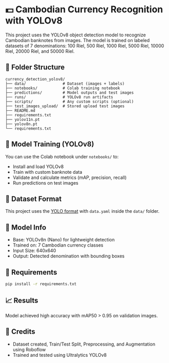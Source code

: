 # 💵 Cambodian Currency Recognition with YOLOv8

This project uses the YOLOv8 object detection model to recognize Cambodian banknotes from images. The model is trained on labeled datasets of 7 denominations: 100 Riel, 500 Riel, 1000 Riel, 5000 Riel, 10000 Riel, 20000 Riel, and 50000 Riel.

## 📂 Folder Structure

```
currency_detection_yolov8/
├── data/                # Dataset (images + labels)
├── notebooks/           # Colab training notebook
├── predictions/         # Model outputs and test images
├── runs/                # YOLOv8 run artifacts
├── scripts/             # Any custom scripts (optional)
├── test_images_upload/  # Stored upload test images 
├── README.md
├── requirements.txt
├── yolov11n.pt
├── yolov8n.pt
└── requirements.txt
```

## 🧪 Model Training (YOLOv8)

You can use the Colab notebook under `notebooks/` to:
- Install and load YOLOv8
- Train with custom banknote data
- Validate and calculate metrics (mAP, precision, recall)
- Run predictions on test images

## 🧾 Dataset Format

This project uses the [YOLO format](https://docs.ultralytics.com/datasets/detect/) with `data.yaml` inside the `data/` folder.

## 🧠 Model Info
- Base: YOLOv8n (Nano) for lightweight detection
- Trained on: 7 Cambodian currency classes
- Input Size: 640x640
- Output: Detected denomination with bounding boxes

## 🔧 Requirements

```bash
pip install -r requirements.txt
```

## 📈 Results

Model achieved high accuracy with mAP50 > 0.95 on validation images.

## 🧊 Credits

- Dataset created, Train/Test Split, Preprocessing, and Augmentation using Roboflow
- Trained and tested using Ultralytics YOLOv8
